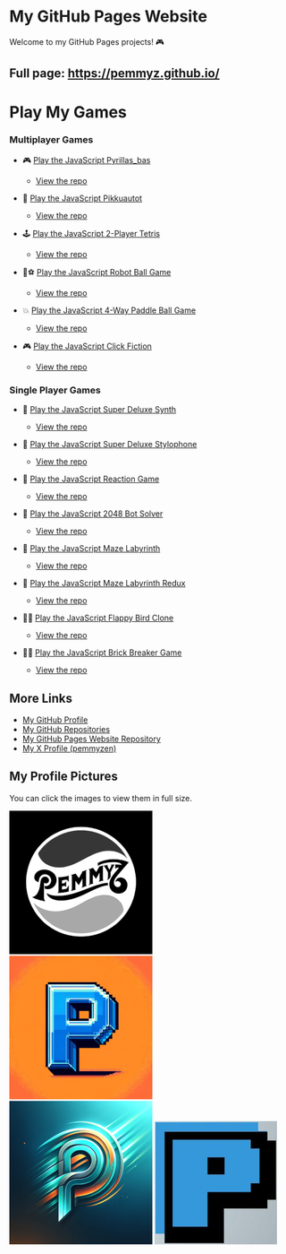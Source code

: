 

# My GitHub Pages Website

Welcome to my GitHub Pages projects! 🎮

## Full page: https://pemmyz.github.io/

# Play My Games

### Multiplayer Games

- 🎮 [Play the JavaScript Pyrillas_bas](https://pemmyz.github.io/js_pyrillas_bas/)
    - [View the repo](https://github.com/pemmyz/js_pyrillas_bas)

- 🚗 [Play the JavaScript Pikkuautot](https://pemmyz.github.io/js_pikkuautot/)
    - [View the repo](https://github.com/pemmyz/js_pikkuautot)

- 🕹️ [Play the JavaScript 2-Player Tetris](https://pemmyz.github.io/js_2player_tetris/)
    - [View the repo](https://github.com/pemmyz/js_2player_tetris)

- 🤖⚽ [Play the JavaScript Robot Ball Game](https://pemmyz.github.io/js_robotballgame/)
   - [View the repo](https://github.com/pemmyz/js_robotballgame)

- 💥 [Play the JavaScript 4-Way Paddle Ball Game](https://pemmyz.github.io/js_retrobash/)
  - [View the repo](https://github.com/pemmyz/js_retrobash)

- 🎮 [Play the JavaScript Click Fiction](https://pemmyz.github.io/js_clickfiction/)
  - [View the repo](https://github.com/pemmyz/js_clickfiction)

### Single Player Games

- 🎹 [Play the JavaScript Super Deluxe Synth](https://pemmyz.github.io/js_keyboardsynth/)
  - [View the repo](https://github.com/pemmyz/js_keyboardsynth)

- 🎹 [Play the JavaScript Super Deluxe Stylophone](https://pemmyz.github.io/js_stylophone/)
  - [View the repo](https://github.com/pemmyz/js_stylophone)

- 🎯 [Play the JavaScript Reaction Game](https://pemmyz.github.io/js_reactiongame/js_reactiongame.html)
  - [View the repo](https://github.com/pemmyz/js_reactiongame)

- 🔢 [Play the JavaScript 2048 Bot Solver](https://pemmyz.github.io/js_2048_bot_solver/)
  - [View the repo](https://github.com/pemmyz/js_2048_bot_solver)

- 🧩 [Play the JavaScript Maze Labyrinth](https://pemmyz.github.io/js_mazelabyrinth/js_mazelabyrinth.html)
  - [View the repo](https://github.com/pemmyz/js_mazelabyrinth)

- 🧩 [Play the JavaScript Maze Labyrinth Redux](https://pemmyz.github.io/js_mazelabyrinth_redux/)
  - [View the repo](https://github.com/pemmyz/js_mazelabyrinth_redux)

- 🐤💨 [Play the JavaScript Flappy Bird Clone](https://pemmyz.github.io/js_flappybird/)
  - [View the repo](https://github.com/pemmyz/js_flappybird)

- 🧱👾 [Play the JavaScript Brick Breaker Game](https://pemmyz.github.io/js_breakout/)
  - [View the repo](https://github.com/pemmyz/js_breakout)

## More Links

- [My GitHub Profile](https://github.com/pemmyz)  
- [My GitHub Repositories](https://github.com/pemmyz?tab=repositories)  
- [My GitHub Pages Website Repository](https://github.com/pemmyz/pemmyz.github.io)  
- [My X Profile (pemmyzen)](https://x.com/pemmyzen)

## My Profile Pictures

You can click the images to view them in full size.

[![Picture 1](images/thumbs/image1-thumb.png)](images/image1.png)
[![Picture 2](images/thumbs/image2-thumb.png)](images/image2.png)  
[![Picture 3](images/thumbs/image3-thumb.png)](images/image3.png)
[![Picture 4](images/image4.jpg)](images/image4.jpg)
